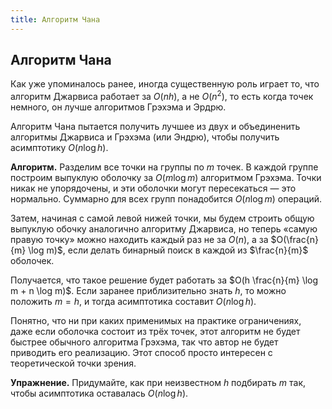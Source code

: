 ```yaml
---
title: Алгоритм Чана
---
```


## Алгоритм Чана

Как уже упоминалось ранее, иногда существенную роль играет то, что алгоритм Джарвиса работает за $O(nh)$, а не $O(n^2)$, то есть когда точек немного, он лучше алгоритмов Грэхэма и Эрдрю.

Алгоритм Чана пытается получить лучшее из двух и объединенить алгоритмы Джарвиса и Грэхэма (или Эндрю), чтобы получить асимптотику $O(n \log h)$.

**Алгоритм.** Разделим все точки на группы по $m$ точек. В каждой группе построим выпуклую оболочку за $O(m \log m)$ алгоритмом Грэхэма. Точки никак не упорядочены, и эти оболочки могут пересекаться — это нормально. Суммарно для всех групп понадобится $O(n \log m)$ операций.

Затем, начиная с самой левой нижей точки, мы будем строить общую выпуклую обочку аналогично алгоритму Джарвиса, но теперь «самую правую точку» можно находить каждый раз не за $O(n)$, а за $O(\frac{n}{m} \log m)$, если делать бинарный поиск в каждой из $\frac{n}{m}$ оболочек.

Получается, что такое решение будет работать за $O(h \frac{n}{m} \log m + n \log m)$. Если заранее приблизительно знать $h$, то можно положить $m = h$, и тогда асимптотика составит $O(n \log h)$.

Понятно, что ни при каких применимых на практике ограничениях, даже если оболочка состоит из трёх точек, этот алгоритм не будет быстрее обычного алгоритма Грэхэма, так что автор не будет приводить его реализацию. Этот способ просто интересен с теоретической точки зрения. 

**Упражнение.** Придумайте, как при неизвестном $h$ подбирать $m$ так, чтобы асимптотика оставалась $O(n \log h)$.